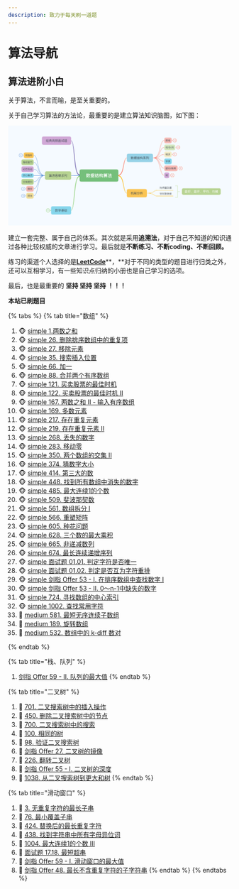 ```yaml
---
description: 致力于每天刷一道题
---
```


# 算法导航

## 算法进阶小白

关于算法，不言而喻，是至关重要的。

关于自己学习算法的方法论，最重要的是建立算法知识脑图，如下图：

![algo mind](.gitbook/assets/algo.png)

建立一套完整、属于自己的体系。其次就是采用**追溯法**，对于自己不知道的知识通过各种比较权威的文章进行学习。最后就是**不断练习、不断coding、不断回顾。**

练习的渠道个人选择的是[**LeetCode**](https://leetcode-cn.com/)**，**对于不同的类型的题目进行归类之外，还可以互相学习，有一些知识点归纳的小册也是自己学习的选项。

最后，也是最重要的 **坚持 坚持 坚持 ！！！**

**本站已刷题目**

{% tabs %}
{% tab title="数组" %}
1. 🐵 [simple 1.两数之和](https://leetcode-cn.com/problems/two-sum/)             
2. 🐵 [simple 26. 删除排序数组中的重复项 ](https://leetcode-cn.com/problems/remove-duplicates-from-sorted-array/)
3. 🐵 [simple 27. 移除元素](https://leetcode-cn.com/problems/remove-element/)
4. 🐵 [simple 35. 搜索插入位置](https://leetcode-cn.com/problems/search-insert-position/)
5. 🐵 [simple 66. 加一](https://leetcode-cn.com/problems/plus-one/)
6. 🐵 [simple 88. 合并两个有序数组](https://leetcode-cn.com/problems/merge-sorted-array/)
7. 🐵 [simple 121. 买卖股票的最佳时机](https://leetcode-cn.com/problems/best-time-to-buy-and-sell-stock/)
8. 🐵 [simple 122. 买卖股票的最佳时机 II](https://leetcode-cn.com/problems/best-time-to-buy-and-sell-stock-ii/)
9. 🐵 [simple 167. 两数之和 II - 输入有序数组](https://leetcode-cn.com/problems/two-sum-ii-input-array-is-sorted/)
10. 🐵 [simple 169. 多数元素](https://leetcode-cn.com/problems/majority-element/)
11. 🐵 [simple 217. 存在重复元素](https://leetcode-cn.com/problems/contains-duplicate/)
12. 🐵 [simple 219. 存在重复元素 II](https://leetcode-cn.com/problems/contains-duplicate-ii/)
13. 🐵 [simple 268. 丢失的数字](https://leetcode-cn.com/problems/missing-number/)
14. 🐵 [simple 283. 移动零](https://leetcode-cn.com/problems/move-zeroes/)
15. 🐵 [simple 350. 两个数组的交集 II](https://leetcode-cn.com/problems/intersection-of-two-arrays-ii/)
16. 🐵 [simple 374. 猜数字大小](https://leetcode-cn.com/problems/guess-number-higher-or-lower/)
17. 🐵 [simple 414. 第三大的数](https://leetcode-cn.com/problems/third-maximum-number/)
18. 🐵 [simple 448. 找到所有数组中消失的数字](https://leetcode-cn.com/problems/find-all-numbers-disappeared-in-an-array/)
19. 🐵 [simple 485. 最大连续1的个数](https://leetcode-cn.com/problems/max-consecutive-ones/)
20. 🐵 [simple 509. 斐波那契数](https://leetcode-cn.com/problems/fibonacci-number/)
21. 🐵 [simple 561. 数组拆分 I](https://leetcode-cn.com/problems/array-partition-i/)
22. 🐵 [simple 566. 重塑矩阵](https://leetcode-cn.com/problems/reshape-the-matrix/)
23. 🐵 [simple 605. 种花问题](https://leetcode-cn.com/problems/can-place-flowers/)
24. 🐵 [simple 628. 三个数的最大乘积](https://leetcode-cn.com/problems/maximum-product-of-three-numbers/)
25. 🐵 [simple 665. 非递减数列](https://leetcode-cn.com/problems/non-decreasing-array/)
26. 🐵 [simple 674. 最长连续递增序列](https://leetcode-cn.com/problems/longest-continuous-increasing-subsequence/)
27. 🐵 [simple 面试题 01.01. 判定字符是否唯一](https://leetcode-cn.com/problems/is-unique-lcci/)
28. 🐵 [simple 面试题 01.02. 判定是否互为字符重排](https://leetcode-cn.com/problems/check-permutation-lcci/)
29. 🐵 [simple 剑指 Offer 53 - I. 在排序数组中查找数字 I](https://leetcode-cn.com/problems/zai-pai-xu-shu-zu-zhong-cha-zhao-shu-zi-lcof/)
30. 🐵 [simple 剑指 Offer 53 - II. 0～n-1中缺失的数字](https://leetcode-cn.com/problems/que-shi-de-shu-zi-lcof/)
31. 🐵 [simple 724. 寻找数组的中心索引](https://leetcode-cn.com/problems/find-pivot-index/)
32. 🐵 [simple 1002. 查找常用字符](https://leetcode-cn.com/problems/find-common-characters/)
33. 🙈 [medium 581. 最短无序连续子数组](https://leetcode-cn.com/problems/shortest-unsorted-continuous-subarray/)
34. 🙈 [medium 189. 旋转数组](https://leetcode-cn.com/problems/rotate-array/)
35. 🙈 [medium 532. 数组中的 k-diff 数对](https://leetcode-cn.com/problems/k-diff-pairs-in-an-array/)

  
{% endtab %}

{% tab title="栈、队列" %}
1. [剑指 Offer 59 - II. 队列的最大值](https://leetcode-cn.com/problems/dui-lie-de-zui-da-zhi-lcof/solution/)
{% endtab %}

{% tab title="二叉树" %}
1. 🌴 [701. 二叉搜索树中的插入操作](https://leetcode-cn.com/problems/insert-into-a-binary-search-tree/)
2. 🌴 [450. 删除二叉搜索树中的节点](https://leetcode-cn.com/problems/delete-node-in-a-bst/)
3. 🌴 [700. 二叉搜索树中的搜索](https://leetcode-cn.com/problems/search-in-a-binary-search-tree/)
4. 🌴 [100. 相同的树](https://leetcode-cn.com/problems/same-tree/)
5. 🌴 [98. 验证二叉搜索树](https://leetcode-cn.com/problems/validate-binary-search-tree/)
6. 🌴 [剑指 Offer 27. 二叉树的镜像](https://leetcode-cn.com/problems/er-cha-shu-de-jing-xiang-lcof/)
7. 🌴 [226. 翻转二叉树](https://leetcode-cn.com/problems/invert-binary-tree/)
8. 🌴 [剑指 Offer 55 - I. 二叉树的深度](https://leetcode-cn.com/problems/er-cha-shu-de-shen-du-lcof/)
9. 🌴 [1038. 从二叉搜索树到更大和树](https://leetcode-cn.com/problems/binary-search-tree-to-greater-sum-tree/)
{% endtab %}

{% tab title="滑动窗口" %}
1. 🚴 [3. 无重复字符的最长子串](https://leetcode-cn.com/problems/longest-substring-without-repeating-characters/)
2. 🚴 [76. 最小覆盖子串](https://leetcode-cn.com/problems/minimum-window-substring/)
3. 🚴 [424. 替换后的最长重复字符](https://leetcode-cn.com/problems/longest-repeating-character-replacement/)
4. 🚴 [438. 找到字符串中所有字母异位词](https://leetcode-cn.com/problems/find-all-anagrams-in-a-string/)
5. 🚴 [1004. 最大连续1的个数 III](https://leetcode-cn.com/problems/max-consecutive-ones-iii/solution/)
6. 🚴 [面试题 17.18. 最短超串](https://leetcode-cn.com/problems/shortest-supersequence-lcci/)
7. 🚴 [剑指 Offer 59 - I. 滑动窗口的最大值](https://leetcode-cn.com/problems/hua-dong-chuang-kou-de-zui-da-zhi-lcof/)
8. 🚴 [剑指 Offer 48. 最长不含重复字符的子字符串](https://leetcode-cn.com/problems/zui-chang-bu-han-zhong-fu-zi-fu-de-zi-zi-fu-chuan-lcof/)
{% endtab %}
{% endtabs %}



